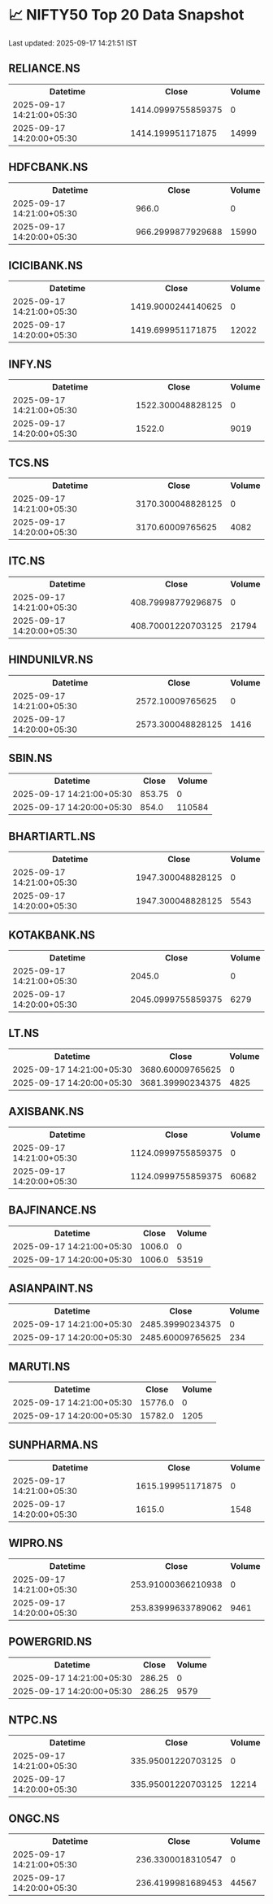 # 📈 NIFTY50 Top 20 Data Snapshot

Last updated: 2025-09-17 14:21:51 IST

## RELIANCE.NS

<table>
  <tr><th>Datetime</th><th>Close</th><th>Volume</th></tr>
  <tr><td>2025-09-17 14:21:00+05:30</td><td>1414.0999755859375</td><td>0</td></tr>
  <tr><td>2025-09-17 14:20:00+05:30</td><td>1414.199951171875</td><td>14999</td></tr>
</table>

## HDFCBANK.NS

<table>
  <tr><th>Datetime</th><th>Close</th><th>Volume</th></tr>
  <tr><td>2025-09-17 14:21:00+05:30</td><td>966.0</td><td>0</td></tr>
  <tr><td>2025-09-17 14:20:00+05:30</td><td>966.2999877929688</td><td>15990</td></tr>
</table>

## ICICIBANK.NS

<table>
  <tr><th>Datetime</th><th>Close</th><th>Volume</th></tr>
  <tr><td>2025-09-17 14:21:00+05:30</td><td>1419.9000244140625</td><td>0</td></tr>
  <tr><td>2025-09-17 14:20:00+05:30</td><td>1419.699951171875</td><td>12022</td></tr>
</table>

## INFY.NS

<table>
  <tr><th>Datetime</th><th>Close</th><th>Volume</th></tr>
  <tr><td>2025-09-17 14:21:00+05:30</td><td>1522.300048828125</td><td>0</td></tr>
  <tr><td>2025-09-17 14:20:00+05:30</td><td>1522.0</td><td>9019</td></tr>
</table>

## TCS.NS

<table>
  <tr><th>Datetime</th><th>Close</th><th>Volume</th></tr>
  <tr><td>2025-09-17 14:21:00+05:30</td><td>3170.300048828125</td><td>0</td></tr>
  <tr><td>2025-09-17 14:20:00+05:30</td><td>3170.60009765625</td><td>4082</td></tr>
</table>

## ITC.NS

<table>
  <tr><th>Datetime</th><th>Close</th><th>Volume</th></tr>
  <tr><td>2025-09-17 14:21:00+05:30</td><td>408.79998779296875</td><td>0</td></tr>
  <tr><td>2025-09-17 14:20:00+05:30</td><td>408.70001220703125</td><td>21794</td></tr>
</table>

## HINDUNILVR.NS

<table>
  <tr><th>Datetime</th><th>Close</th><th>Volume</th></tr>
  <tr><td>2025-09-17 14:21:00+05:30</td><td>2572.10009765625</td><td>0</td></tr>
  <tr><td>2025-09-17 14:20:00+05:30</td><td>2573.300048828125</td><td>1416</td></tr>
</table>

## SBIN.NS

<table>
  <tr><th>Datetime</th><th>Close</th><th>Volume</th></tr>
  <tr><td>2025-09-17 14:21:00+05:30</td><td>853.75</td><td>0</td></tr>
  <tr><td>2025-09-17 14:20:00+05:30</td><td>854.0</td><td>110584</td></tr>
</table>

## BHARTIARTL.NS

<table>
  <tr><th>Datetime</th><th>Close</th><th>Volume</th></tr>
  <tr><td>2025-09-17 14:21:00+05:30</td><td>1947.300048828125</td><td>0</td></tr>
  <tr><td>2025-09-17 14:20:00+05:30</td><td>1947.300048828125</td><td>5543</td></tr>
</table>

## KOTAKBANK.NS

<table>
  <tr><th>Datetime</th><th>Close</th><th>Volume</th></tr>
  <tr><td>2025-09-17 14:21:00+05:30</td><td>2045.0</td><td>0</td></tr>
  <tr><td>2025-09-17 14:20:00+05:30</td><td>2045.0999755859375</td><td>6279</td></tr>
</table>

## LT.NS

<table>
  <tr><th>Datetime</th><th>Close</th><th>Volume</th></tr>
  <tr><td>2025-09-17 14:21:00+05:30</td><td>3680.60009765625</td><td>0</td></tr>
  <tr><td>2025-09-17 14:20:00+05:30</td><td>3681.39990234375</td><td>4825</td></tr>
</table>

## AXISBANK.NS

<table>
  <tr><th>Datetime</th><th>Close</th><th>Volume</th></tr>
  <tr><td>2025-09-17 14:21:00+05:30</td><td>1124.0999755859375</td><td>0</td></tr>
  <tr><td>2025-09-17 14:20:00+05:30</td><td>1124.0999755859375</td><td>60682</td></tr>
</table>

## BAJFINANCE.NS

<table>
  <tr><th>Datetime</th><th>Close</th><th>Volume</th></tr>
  <tr><td>2025-09-17 14:21:00+05:30</td><td>1006.0</td><td>0</td></tr>
  <tr><td>2025-09-17 14:20:00+05:30</td><td>1006.0</td><td>53519</td></tr>
</table>

## ASIANPAINT.NS

<table>
  <tr><th>Datetime</th><th>Close</th><th>Volume</th></tr>
  <tr><td>2025-09-17 14:21:00+05:30</td><td>2485.39990234375</td><td>0</td></tr>
  <tr><td>2025-09-17 14:20:00+05:30</td><td>2485.60009765625</td><td>234</td></tr>
</table>

## MARUTI.NS

<table>
  <tr><th>Datetime</th><th>Close</th><th>Volume</th></tr>
  <tr><td>2025-09-17 14:21:00+05:30</td><td>15776.0</td><td>0</td></tr>
  <tr><td>2025-09-17 14:20:00+05:30</td><td>15782.0</td><td>1205</td></tr>
</table>

## SUNPHARMA.NS

<table>
  <tr><th>Datetime</th><th>Close</th><th>Volume</th></tr>
  <tr><td>2025-09-17 14:21:00+05:30</td><td>1615.199951171875</td><td>0</td></tr>
  <tr><td>2025-09-17 14:20:00+05:30</td><td>1615.0</td><td>1548</td></tr>
</table>

## WIPRO.NS

<table>
  <tr><th>Datetime</th><th>Close</th><th>Volume</th></tr>
  <tr><td>2025-09-17 14:21:00+05:30</td><td>253.91000366210938</td><td>0</td></tr>
  <tr><td>2025-09-17 14:20:00+05:30</td><td>253.83999633789062</td><td>9461</td></tr>
</table>

## POWERGRID.NS

<table>
  <tr><th>Datetime</th><th>Close</th><th>Volume</th></tr>
  <tr><td>2025-09-17 14:21:00+05:30</td><td>286.25</td><td>0</td></tr>
  <tr><td>2025-09-17 14:20:00+05:30</td><td>286.25</td><td>9579</td></tr>
</table>

## NTPC.NS

<table>
  <tr><th>Datetime</th><th>Close</th><th>Volume</th></tr>
  <tr><td>2025-09-17 14:21:00+05:30</td><td>335.95001220703125</td><td>0</td></tr>
  <tr><td>2025-09-17 14:20:00+05:30</td><td>335.95001220703125</td><td>12214</td></tr>
</table>

## ONGC.NS

<table>
  <tr><th>Datetime</th><th>Close</th><th>Volume</th></tr>
  <tr><td>2025-09-17 14:21:00+05:30</td><td>236.3300018310547</td><td>0</td></tr>
  <tr><td>2025-09-17 14:20:00+05:30</td><td>236.4199981689453</td><td>44567</td></tr>
</table>

